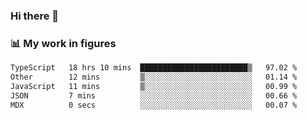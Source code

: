 ### Hi there 👋

### 📊 My work in figures

<!--START_SECTION:waka-->

```txt
TypeScript   18 hrs 10 mins  ████████████████████████▒   97.02 %
Other        12 mins         ▒░░░░░░░░░░░░░░░░░░░░░░░░   01.14 %
JavaScript   11 mins         ▒░░░░░░░░░░░░░░░░░░░░░░░░   00.99 %
JSON         7 mins          ░░░░░░░░░░░░░░░░░░░░░░░░░   00.66 %
MDX          0 secs          ░░░░░░░░░░░░░░░░░░░░░░░░░   00.07 %
```

<!--END_SECTION:waka-->
